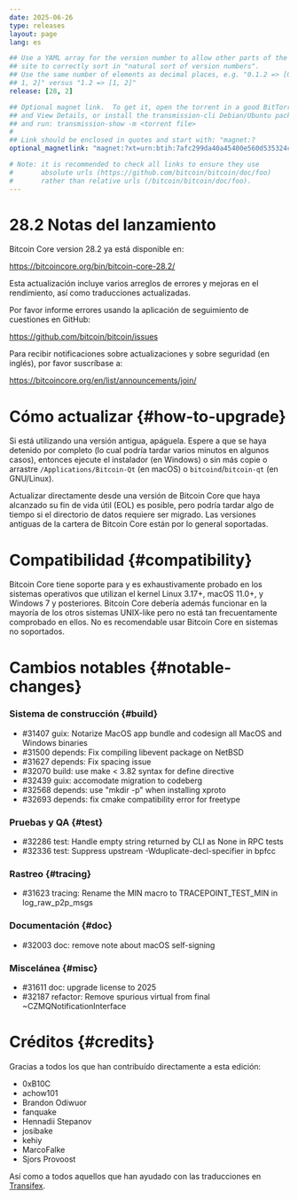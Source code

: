 ```yaml
---
date: 2025-06-26
type: releases
layout: page
lang: es

## Use a YAML array for the version number to allow other parts of the
## site to correctly sort in "natural sort of version numbers".
## Use the same number of elements as decimal places, e.g. "0.1.2 => [0,
## 1, 2]" versus "1.2 => [1, 2]"
release: [28, 2]

## Optional magnet link.  To get it, open the torrent in a good BitTorrent client
## and View Details, or install the transmission-cli Debian/Ubuntu package
## and run: transmission-show -m <torrent file>
#
## Link should be enclosed in quotes and start with: "magnet:?
optional_magnetlink: "magnet:?xt=urn:btih:7afc299da40a45400e560d535324c7147fc47a20&dn=bitcoin-core-28.2&tr=udp%3A%2F%2Ftracker.openbittorrent.com%3A80&tr=udp%3A%2F%2Ftracker.opentrackr.org%3A1337%2Fannounce&tr=udp%3A%2F%2Ftracker.coppersurfer.tk%3A6969%2Fannounce&tr=udp%3A%2F%2Ftracker.leechers-paradise.org%3A6969%2Fannounce&tr=udp%3A%2F%2Fexplodie.org%3A6969%2Fannounce&tr=udp%3A%2F%2Ftracker.torrent.eu.org%3A451%2Fannounce&tr=udp%3A%2F%2Ftracker.bitcoin.sprovoost.nl%3A6969&ws=http%3A%2F%2Fbitcoincore.org%2Fbin%2F"

# Note: it is recommended to check all links to ensure they use
#       absolute urls (https://github.com/bitcoin/bitcoin/doc/foo)
#       rather than relative urls (/bitcoin/bitcoin/doc/foo).
---
```

28.2 Notas del lanzamiento
=====================

Bitcoin Core version 28.2 ya está disponible en:

  <https://bitcoincore.org/bin/bitcoin-core-28.2/>

Esta actualización incluye varios arreglos de errores y mejoras
en el rendimiento, así como traducciones actualizadas.

Por favor informe errores usando la aplicación de seguimiento de
cuestiones en GitHub:

  <https://github.com/bitcoin/bitcoin/issues>

Para recibir notificaciones sobre actualizaciones y sobre seguridad (en
inglés), por favor suscríbase a:

  <https://bitcoincore.org/en/list/announcements/join/>

Cómo actualizar {#how-to-upgrade}
==============

Si está utilizando una versión antigua, apáguela. Espere a que se
haya detenido por completo (lo cual podría tardar varios minutos en
algunos casos), entonces ejecute el instalador (en Windows) o sin más
copie o arrastre `/Applications/Bitcoin-Qt` (en macOS) o
`bitcoind`/`bitcoin-qt` (en GNU/Linux).

Actualizar directamente desde una versión de Bitcoin Core que haya
alcanzado su fin de vida útil (EOL) es posible, pero podría tardar
algo de tiempo si el directorio de datos requiere ser migrado. Las
versiones antiguas de la cartera de Bitcoin Core están por lo general
soportadas.

Compatibilidad {#compatibility}
==============

Bitcoin Core tiene soporte para y es exhaustivamente probado en los
sistemas operativos que utilizan el kernel Linux 3.17+, macOS 11.0+, y
Windows 7 y posteriores. Bitcoin Core debería además funcionar en la
mayoría de los otros sistemas UNIX-like pero no está tan
frecuentamente comprobado en ellos.  No es recomendable usar Bitcoin
Core en sistemas no soportados.

Cambios notables {#notable-changes}
===============

### Sistema de construcción {#build}

- #31407 guix: Notarize MacOS app bundle and codesign all MacOS and Windows binaries
- #31500 depends: Fix compiling libevent package on NetBSD
- #31627 depends: Fix spacing issue
- #32070 build: use make < 3.82 syntax for define directive
- #32439 guix: accomodate migration to codeberg
- #32568 depends: use "mkdir -p" when installing xproto
- #32693 depends: fix cmake compatibility error for freetype

### Pruebas y QA {#test}

- #32286 test: Handle empty string returned by CLI as None in RPC tests
- #32336 test: Suppress upstream -Wduplicate-decl-specifier in bpfcc

### Rastreo {#tracing}

- #31623 tracing: Rename the MIN macro to TRACEPOINT_TEST_MIN in log_raw_p2p_msgs

### Documentación {#doc}

- #32003 doc: remove note about macOS self-signing

### Miscelánea {#misc}

- #31611 doc: upgrade license to 2025
- #32187 refactor: Remove spurious virtual from final ~CZMQNotificationInterface

Créditos {#credits}
=======

Gracias a todos los que han contribuído directamente a esta edición:
- 0xB10C
- achow101
- Brandon Odiwuor
- fanquake
- Hennadii Stepanov
- josibake
- kehiy
- MarcoFalke
- Sjors Provoost

Así como a todos aquellos que han ayudado con las traducciones en
[Transifex](https://explore.transifex.com/bitcoin/bitcoin/).
